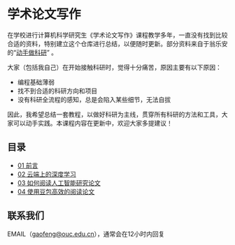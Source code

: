 #  学术论文写作

在学校进行计算机科学研究生《学术论文写作》课程教学多年，一直没有找到比较合适的资料，特别建立这个仓库进行总结，以便随时更新。部分资料来自于翁乐安的“[动手做科研](https://github.com/WengLean/hands-on-research-tutorial/)” 。

大家（包括我自己）在开始接触科研时，觉得十分痛苦，原因主要有以下原因：

- 编程基础薄弱
- 找不到合适的科研方向和项目
- 没有科研全流程的感知，总是会陷入某些细节，无法自拔

因此，我希望总结一套教程，以做好科研为主线，贯穿所有科研的方法和工具，大家可以动手实践。本课程内容在更新中，欢迎大家多提建议！



## 目录

- [01 前言](./writing/01-Intro)
- [02 云端上的深度学习](./writing/02-cloud-dl)
- [03 如何阅读人工智能研究论文](./writing/03-howtoread)
- [04 使用豆包高效的阅读论文](./writing/04-aireading)


## 联系我们

EMAIL（gaofeng@ouc.edu.cn），通常会在12小时内回复
